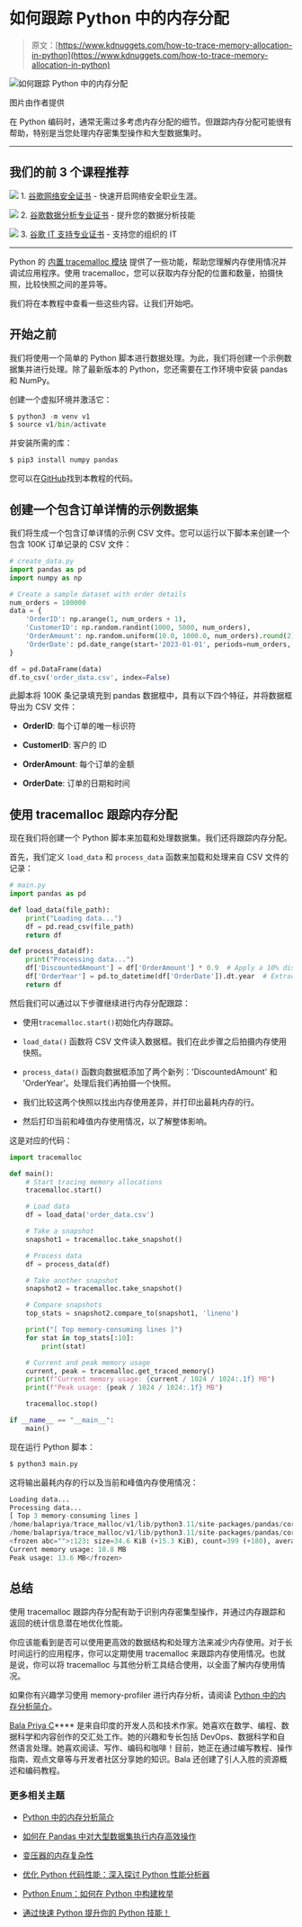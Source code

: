 # 如何跟踪 Python 中的内存分配

> 原文：[https://www.kdnuggets.com/how-to-trace-memory-allocation-in-python](https://www.kdnuggets.com/how-to-trace-memory-allocation-in-python)

![如何跟踪 Python 中的内存分配](../Images/481bb88f07de623188f862389f04cc66.png)

图片由作者提供

在 Python 编码时，通常无需过多考虑内存分配的细节。但跟踪内存分配可能很有帮助，特别是当您处理内存密集型操作和大型数据集时。

* * *

## 我们的前 3 个课程推荐

![](../Images/0244c01ba9267c002ef39d4907e0b8fb.png) 1\. [谷歌网络安全证书](https://www.kdnuggets.com/google-cybersecurity) - 快速开启网络安全职业生涯。

![](../Images/e225c49c3c91745821c8c0368bf04711.png) 2\. [谷歌数据分析专业证书](https://www.kdnuggets.com/google-data-analytics) - 提升您的数据分析技能

![](../Images/0244c01ba9267c002ef39d4907e0b8fb.png) 3\. [谷歌 IT 支持专业证书](https://www.kdnuggets.com/google-itsupport) - 支持您的组织的 IT

* * *

Python 的 [内置 tracemalloc 模块](https://docs.python.org/3/library/tracemalloc.html) 提供了一些功能，帮助您理解内存使用情况并调试应用程序。使用 tracemalloc，您可以获取内存分配的位置和数量，拍摄快照，比较快照之间的差异等。

我们将在本教程中查看一些这些内容。让我们开始吧。

## 开始之前

我们将使用一个简单的 Python 脚本进行数据处理。为此，我们将创建一个示例数据集并进行处理。除了最新版本的 Python，您还需要在工作环境中安装 pandas 和 NumPy。

创建一个虚拟环境并激活它：

```py
$ python3 -m venv v1
$ source v1/bin/activate
```

并安装所需的库：

```py
$ pip3 install numpy pandas
```

您可以在[GitHub](https://github.com/balapriyac/python-basics/tree/main/tracemalloc-tutorial)找到本教程的代码。

## 创建一个包含订单详情的示例数据集

我们将生成一个包含订单详情的示例 CSV 文件。您可以运行以下脚本来创建一个包含 100K 订单记录的 CSV 文件：

```py
# create_data.py
import pandas as pd
import numpy as np

# Create a sample dataset with order details
num_orders = 100000
data = {
	'OrderID': np.arange(1, num_orders + 1),
	'CustomerID': np.random.randint(1000, 5000, num_orders),
	'OrderAmount': np.random.uniform(10.0, 1000.0, num_orders).round(2),
	'OrderDate': pd.date_range(start='2023-01-01', periods=num_orders, freq='min')
}

df = pd.DataFrame(data)
df.to_csv('order_data.csv', index=False)
```

此脚本将 100K 条记录填充到 pandas 数据框中，具有以下四个特征，并将数据框导出为 CSV 文件：

+   **OrderID**: 每个订单的唯一标识符

+   **CustomerID**: 客户的 ID

+   **OrderAmount**: 每个订单的金额

+   **OrderDate**: 订单的日期和时间

## 使用 tracemalloc 跟踪内存分配

现在我们将创建一个 Python 脚本来加载和处理数据集。我们还将跟踪内存分配。

首先，我们定义 `load_data` 和 `process_data` 函数来加载和处理来自 CSV 文件的记录：

```py
# main.py
import pandas as pd

def load_data(file_path):
    print("Loading data...")
    df = pd.read_csv(file_path)
    return df

def process_data(df):
    print("Processing data...")
    df['DiscountedAmount'] = df['OrderAmount'] * 0.9  # Apply a 10% discount
    df['OrderYear'] = pd.to_datetime(df['OrderDate']).dt.year  # Extract the order year
    return df
```

然后我们可以通过以下步骤继续进行内存分配跟踪：

+   使用`tracemalloc.start()`初始化内存跟踪。

+   `load_data()` 函数将 CSV 文件读入数据框。我们在此步骤之后拍摄内存使用快照。

+   `process_data()` 函数向数据框添加了两个新列：'DiscountedAmount' 和 'OrderYear'。处理后我们再拍摄一个快照。

+   我们比较这两个快照以找出内存使用差异，并打印出最耗内存的行。

+   然后打印当前和峰值内存使用情况，以了解整体影响。

这是对应的代码：

```py
import tracemalloc

def main():
    # Start tracing memory allocations
    tracemalloc.start()

    # Load data
    df = load_data('order_data.csv')

    # Take a snapshot
    snapshot1 = tracemalloc.take_snapshot()

    # Process data
    df = process_data(df)

    # Take another snapshot
    snapshot2 = tracemalloc.take_snapshot()

    # Compare snapshots
    top_stats = snapshot2.compare_to(snapshot1, 'lineno')

    print("[ Top memory-consuming lines ]")
    for stat in top_stats[:10]:
        print(stat)

    # Current and peak memory usage
    current, peak = tracemalloc.get_traced_memory()
    print(f"Current memory usage: {current / 1024 / 1024:.1f} MB")
    print(f"Peak usage: {peak / 1024 / 1024:.1f} MB")

    tracemalloc.stop()

if __name__ == "__main__":
    main()
```

现在运行 Python 脚本：

```py
$ python3 main.py
```

这将输出最耗内存的行以及当前和峰值内存使用情况：

```py
Loading data...
Processing data...
[ Top 3 memory-consuming lines ]
/home/balapriya/trace_malloc/v1/lib/python3.11/site-packages/pandas/core/frame.py:12683: size=1172 KiB (+1172 KiB), count=4 (+4), average=293 KiB
/home/balapriya/trace_malloc/v1/lib/python3.11/site-packages/pandas/core/arrays/datetimelike.py:2354: size=781 KiB (+781 KiB), count=3 (+3), average=260 KiB
<frozen abc="">:123: size=34.6 KiB (+15.3 KiB), count=399 (+180), average=89 B
Current memory usage: 10.8 MB
Peak usage: 13.6 MB</frozen>
```

## 总结

使用 tracemalloc 跟踪内存分配有助于识别内存密集型操作，并通过内存跟踪和返回的统计信息潜在地优化性能。

你应该能看到是否可以使用更高效的数据结构和处理方法来减少内存使用。对于长时间运行的应用程序，你可以定期使用 tracemalloc 来跟踪内存使用情况。也就是说，你可以将 tracemalloc 与其他分析工具结合使用，以全面了解内存使用情况。

如果你有兴趣学习使用 memory-profiler 进行内存分析，请阅读 [Python 中的内存分析简介](https://www.kdnuggets.com/introduction-to-memory-profiling-in-python)。

**[](https://twitter.com/balawc27)**[Bala Priya C](https://www.kdnuggets.com/wp-content/uploads/bala-priya-author-image-update-230821.jpg)**** 是来自印度的开发人员和技术作家。她喜欢在数学、编程、数据科学和内容创作的交汇处工作。她的兴趣和专长包括 DevOps、数据科学和自然语言处理。她喜欢阅读、写作、编码和咖啡！目前，她正在通过编写教程、操作指南、观点文章等与开发者社区分享她的知识。Bala 还创建了引人入胜的资源概述和编码教程。

### 更多相关主题

+   [Python 中的内存分析简介](https://www.kdnuggets.com/introduction-to-memory-profiling-in-python)

+   [如何在 Pandas 中对大型数据集执行内存高效操作](https://www.kdnuggets.com/how-to-perform-memory-efficient-operations-on-large-datasets-with-pandas)

+   [变压器的内存复杂性](https://www.kdnuggets.com/2022/12/memory-complexity-transformers.html)

+   [优化 Python 代码性能：深入探讨 Python 性能分析器](https://www.kdnuggets.com/2023/02/optimizing-python-code-performance-deep-dive-python-profilers.html)

+   [Python Enum：如何在 Python 中构建枚举](https://www.kdnuggets.com/python-enum-how-to-build-enumerations-in-python)

+   [通过快速 Python 提升你的 Python 技能！](https://www.kdnuggets.com/2022/06/manning-step-python-game-fast-python-data-science.html)
